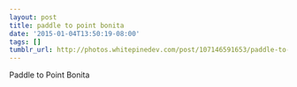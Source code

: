 ```yaml
---
layout: post
title: paddle to point bonita
date: '2015-01-04T13:50:19-08:00'
tags: []
tumblr_url: http://photos.whitepinedev.com/post/107146591653/paddle-to-point-bonita
---
```

Paddle to Point Bonita
